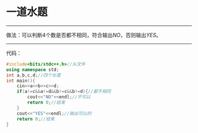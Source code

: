 # 一道水题

------------

做法：可以判断$4$个数是否都不相同，符合输出$NO$，否则输出$YES$。

------------
代码：
```cpp
#include<bits/stdc++.h>//头文件
using namespace std;
int a,b,c,d;//四个长度
int main(){
	cin>>a>>b>>c>>d;
	if(a!=c&&a!=d&&b!=c&&b!=d){//都不相同
		cout<<"NO"<<endl;//不可以
		return 0;//结束
	}
	cout<<"YES"<<endl;//输出可以的
	return 0;//结束
}
```